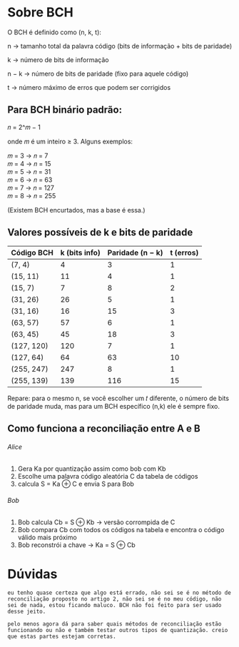 # Sobre BCH

O BCH é definido como (n, k, t):

n → tamanho total da palavra código (bits de informação + bits de paridade)

k → número de bits de informação

n − k → número de bits de paridade (fixo para aquele código)

t → número máximo de erros que podem ser corrigidos

## Para BCH binário padrão:

𝑛 = 2^𝑚 − 1

onde 𝑚 é um inteiro ≥ 3.
Alguns exemplos:

𝑚 = 3 → 𝑛 = 7  
𝑚 = 4 → 𝑛 = 15  
𝑚 = 5 → 𝑛 = 31  
𝑚 = 6 → 𝑛 = 63  
𝑚 = 7 → 𝑛 = 127  
𝑚 = 8 → 𝑛 = 255  

(Existem BCH encurtados, mas a base é essa.)

## Valores possíveis de k e bits de paridade

| Código BCH | k (bits info) | Paridade (n − k) | t (erros) |
| ---------- | ------------- | ---------------- | --------- |
| (7, 4)     | 4             | 3                | 1         |
| (15, 11)   | 11            | 4                | 1         |
| (15, 7)    | 7             | 8                | 2         |
| (31, 26)   | 26            | 5                | 1         |
| (31, 16)   | 16            | 15               | 3         |
| (63, 57)   | 57            | 6                | 1         |
| (63, 45)   | 45            | 18               | 3         |
| (127, 120) | 120           | 7                | 1         |
| (127, 64)  | 64            | 63               | 10        |
| (255, 247) | 247           | 8                | 1         |
| (255, 139) | 139           | 116              | 15        |

Repare: para o mesmo n, se você escolher um 𝑡 diferente, o número de bits de paridade muda, mas para um BCH específico (n,k) ele é sempre fixo.

## Como funciona a reconciliação entre A e B
    
###### Alice
1. Gera Ka por quantização assim como bob com Kb
2. Escolhe uma palavra código aleatória C da tabela de códigos
3. calcula S = Ka ⊕ C e envia S para Bob
###### Bob
1. Bob calcula Cb = S ⊕ Kb → versão corrompida de C
2. Bob compara Cb com todos os códigos na tabela e encontra o código válido mais próximo
3. Bob reconstrói a chave → Ka = S ⊕ Cb

# Dúvidas
    eu tenho quase certeza que algo está errado, não sei se é no método de reconciliação proposto no artigo 2, não sei se é no meu código, não sei de nada, estou ficando maluco. BCH não foi feito para ser usado desse jeito.

    pelo menos agora dá para saber quais métodos de reconciliação estão funcionando ou não e também testar outros tipos de quantização. creio que estas partes estejam corretas.